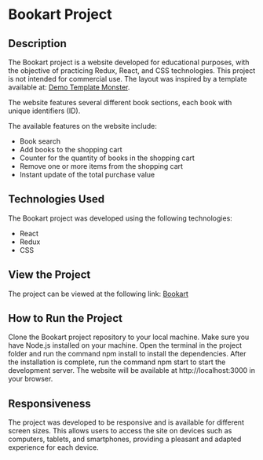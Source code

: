 # Bookart Project


## Description

The Bookart project is a website developed for educational purposes, with the objective of practicing Redux, React, and CSS technologies. This project is not intended for commercial use. The layout was inspired by a template available at: [Demo Template Monster](http://demo.templatemonster.com/pt-br/demo/248958.html?_gl=1*166qd22*_ga*MTYwMzM2NTA5LjE2ODkzMTE4NTA.*_ga_FTPYEGT5LY*MTY5MDM3NDU4NS42LjAuMTY5MDM3NDU4Ny41OC4wLjA.&_ga=2.221880280.1755358696.1690374586-160336509.1689311850).

The website features several different book sections, each book with unique identifiers (ID). 

The available features on the website include:

* Book search
* Add books to the shopping cart
* Counter for the quantity of books in the shopping cart
* Remove one or more items from the shopping cart
* Instant update of the total purchase value

## Technologies Used

The Bookart project was developed using the following technologies:

* React
* Redux
* CSS

## View the Project

The project can be viewed at the following link: [Bookart](https://main--fastidious-brigadeiros-2002a2.netlify.app/)

## How to Run the Project

Clone the Bookart project repository to your local machine.
Make sure you have Node.js installed on your machine.
Open the terminal in the project folder and run the command npm install to install the dependencies.
After the installation is complete, run the command npm start to start the development server.
The website will be available at http://localhost:3000 in your browser.

## Responsiveness
The project was developed to be responsive and is available for different screen sizes. This allows users to access the site on devices such as computers, tablets, and smartphones, providing a pleasant and adapted experience for each device.